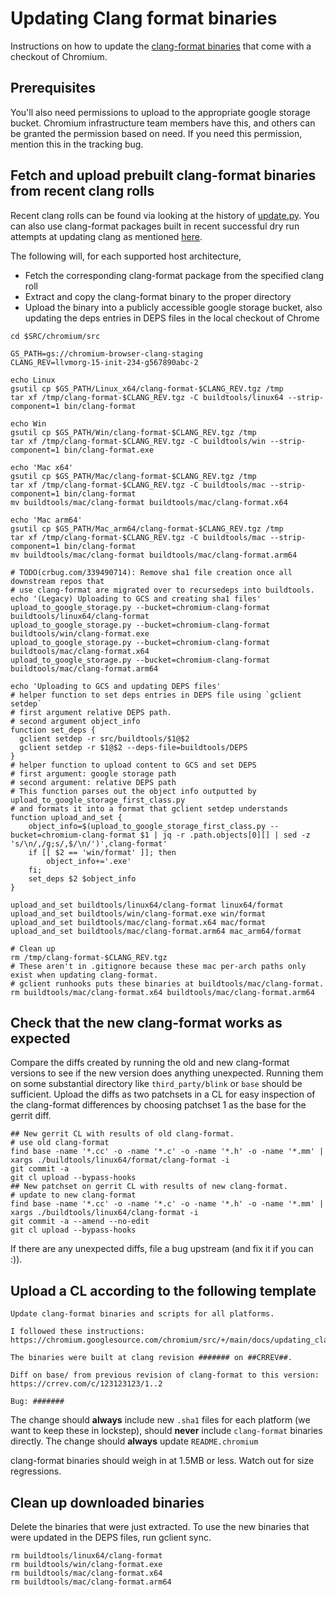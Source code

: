 # Updating Clang format binaries

Instructions on how to update the [clang-format binaries](clang_format.md) that
come with a checkout of Chromium.

## Prerequisites

You'll also need permissions to upload to the appropriate google storage
bucket. Chromium infrastructure team members have this, and others can be
granted the permission based on need. If you need this permission, mention this
in the tracking bug.

## Fetch and upload prebuilt clang-format binaries from recent clang rolls

Recent clang rolls can be found via looking at the history of
[update.py](https://crsrc.org/c/tools/clang/scripts/update.py). You can also
use clang-format packages built in recent successful dry run attempts at
updating clang as mentioned [here](clang_sheriffing.md).

The following will, for each supported host architecture,

* Fetch the corresponding clang-format package from the specified clang roll
* Extract and copy the clang-format binary to the proper directory
* Upload the binary into a publicly accessible google storage bucket, also
  updating the deps entries in DEPS files in the local checkout of Chrome

```shell
cd $SRC/chromium/src

GS_PATH=gs://chromium-browser-clang-staging
CLANG_REV=llvmorg-15-init-234-g567890abc-2

echo Linux
gsutil cp $GS_PATH/Linux_x64/clang-format-$CLANG_REV.tgz /tmp
tar xf /tmp/clang-format-$CLANG_REV.tgz -C buildtools/linux64 --strip-component=1 bin/clang-format

echo Win
gsutil cp $GS_PATH/Win/clang-format-$CLANG_REV.tgz /tmp
tar xf /tmp/clang-format-$CLANG_REV.tgz -C buildtools/win --strip-component=1 bin/clang-format.exe

echo 'Mac x64'
gsutil cp $GS_PATH/Mac/clang-format-$CLANG_REV.tgz /tmp
tar xf /tmp/clang-format-$CLANG_REV.tgz -C buildtools/mac --strip-component=1 bin/clang-format
mv buildtools/mac/clang-format buildtools/mac/clang-format.x64

echo 'Mac arm64'
gsutil cp $GS_PATH/Mac_arm64/clang-format-$CLANG_REV.tgz /tmp
tar xf /tmp/clang-format-$CLANG_REV.tgz -C buildtools/mac --strip-component=1 bin/clang-format
mv buildtools/mac/clang-format buildtools/mac/clang-format.arm64

# TODO(crbug.com/339490714): Remove sha1 file creation once all downstream repos that
# use clang-format are migrated over to recursedeps into buildtools.
echo '(Legacy) Uploading to GCS and creating sha1 files'
upload_to_google_storage.py --bucket=chromium-clang-format buildtools/linux64/clang-format
upload_to_google_storage.py --bucket=chromium-clang-format buildtools/win/clang-format.exe
upload_to_google_storage.py --bucket=chromium-clang-format buildtools/mac/clang-format.x64
upload_to_google_storage.py --bucket=chromium-clang-format buildtools/mac/clang-format.arm64

echo 'Uploading to GCS and updating DEPS files'
# helper function to set deps entries in DEPS file using `gclient setdep`
# first argument relative DEPS path.
# second argument object_info
function set_deps {
  gclient setdep -r src/buildtools/$1@$2
  gclient setdep -r $1@$2 --deps-file=buildtools/DEPS
}
# helper function to upload content to GCS and set DEPS
# first argument: google storage path
# second argument: relative DEPS path
# This function parses out the object info outputted by upload_to_google_storage_first_class.py
# and formats it into a format that gclient setdep understands
function upload_and_set {
	object_info=$(upload_to_google_storage_first_class.py --bucket=chromium-clang-format $1 | jq -r .path.objects[0][] | sed -z 's/\n/,/g;s/,$/\n/')',clang-format'
	if [[ $2 == 'win/format' ]]; then
		object_info+='.exe'
	fi;
	set_deps $2 $object_info
}

upload_and_set buildtools/linux64/clang-format linux64/format
upload_and_set buildtools/win/clang-format.exe win/format
upload_and_set buildtools/mac/clang-format.x64 mac/format
upload_and_set buildtools/mac/clang-format.arm64 mac_arm64/format

# Clean up
rm /tmp/clang-format-$CLANG_REV.tgz
# These aren't in .gitignore because these mac per-arch paths only exist when updating clang-format.
# gclient runhooks puts these binaries at buildtools/mac/clang-format.
rm buildtools/mac/clang-format.x64 buildtools/mac/clang-format.arm64
```

## Check that the new clang-format works as expected

Compare the diffs created by running the old and new clang-format versions to
see if the new version does anything unexpected. Running them on some
substantial directory like `third_party/blink` or `base` should be sufficient.
Upload the diffs as two patchsets in a CL for easy inspection of the
clang-format differences by choosing patchset 1 as the base for the gerrit diff.

```shell
## New gerrit CL with results of old clang-format.
# use old clang-format
find base -name '*.cc' -o -name '*.c' -o -name '*.h' -o -name '*.mm' | xargs ./buildtools/linux64/format/clang-format -i
git commit -a
git cl upload --bypass-hooks
## New patchset on gerrit CL with results of new clang-format.
# update to new clang-format
find base -name '*.cc' -o -name '*.c' -o -name '*.h' -o -name '*.mm' | xargs ./buildtools/linux64/clang-format -i
git commit -a --amend --no-edit
git cl upload --bypass-hooks
```

If there are any unexpected diffs, file a bug upstream (and fix it if you can :)).

## Upload a CL according to the following template

    Update clang-format binaries and scripts for all platforms.

    I followed these instructions:
    https://chromium.googlesource.com/chromium/src/+/main/docs/updating_clang_format_binaries.md

    The binaries were built at clang revision ####### on ##CRREV##.

    Diff on base/ from previous revision of clang-format to this version:
    https://crrev.com/c/123123123/1..2

    Bug: #######

The change should **always** include new `.sha1` files for each platform (we
want to keep these in lockstep), should **never** include `clang-format`
binaries directly. The change should **always** update `README.chromium`

clang-format binaries should weigh in at 1.5MB or less. Watch out for size
regressions.

## Clean up downloaded binaries
Delete the binaries that were just extracted. To use the new binaries that were
updated in the DEPS files, run gclient sync.
```shell
rm buildtools/linux64/clang-format
rm buildtools/win/clang-format.exe
rm buildtools/mac/clang-format.x64
rm buildtools/mac/clang-format.arm64
```
